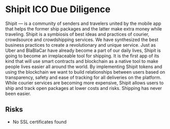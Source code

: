 # Shipit ICO Due Diligence
Shipit — is a community of senders and travelers united by the mobile app that helps the former ship packages and the latter make extra money while traveling. Shipit is a symbiosis of best ideas and practices of courier, crowdsource and crowdshipping services. We have synthesized the best business practices to create a revolutionary and unique service. Just as Uber and BlaBlaCar have already become a part of our daily lives, Shipit is going to become an irreplaceable tool for shipping. It is the first app of its kind that will use smart contracts and blockchain as a native tool to make people lives easier all around the world. By implementing Shipit tokens and using the blockchain we want to build relationships between users based on transparency, safety and ease of tracking for all deliveries on the platform. While courier services are becoming more expensive, Shipit allows users to ship and track open packages at lower costs and risks. Shipping has never been easier.
## Risks
* No SSL certificates found
